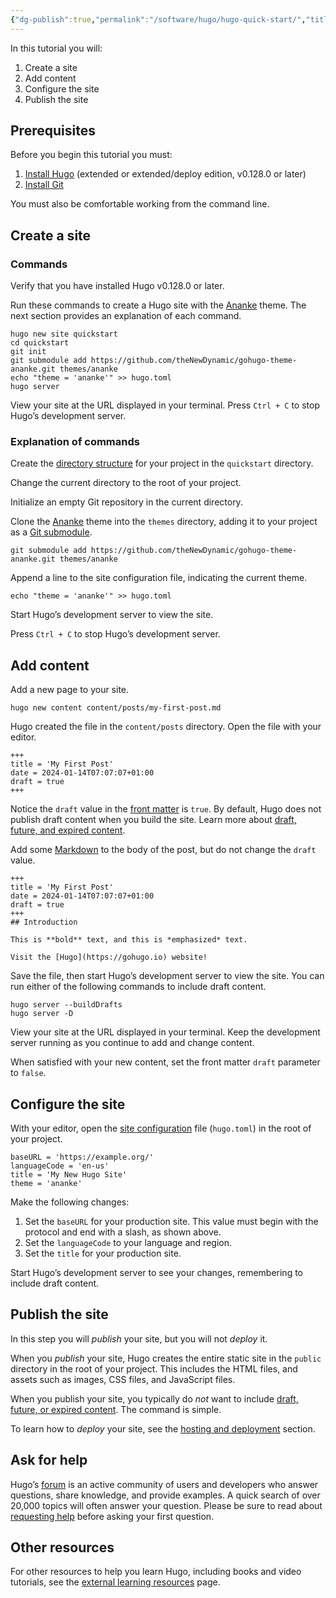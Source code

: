 ```yaml
---
{"dg-publish":true,"permalink":"/software/hugo/hugo-quick-start/","title":"Quick start","tags":["clippings","hugo","linux"]}
---
```


In this tutorial you will:

1. Create a site
2. Add content
3. Configure the site
4. Publish the site

## Prerequisites

Before you begin this tutorial you must:

1. [Install Hugo](https://gohugo.io/installation/) (extended or extended/deploy edition, v0.128.0 or later)
2. [Install Git](https://git-scm.com/book/en/v2/Getting-Started-Installing-Git)

You must also be comfortable working from the command line.

## Create a site
### Commands

Verify that you have installed Hugo v0.128.0 or later.

Run these commands to create a Hugo site with the [Ananke](https://github.com/theNewDynamic/gohugo-theme-ananke) theme. The next section provides an explanation of each command.

```text
hugo new site quickstart
cd quickstart
git init
git submodule add https://github.com/theNewDynamic/gohugo-theme-ananke.git themes/ananke
echo "theme = 'ananke'" >> hugo.toml
hugo server
```

View your site at the URL displayed in your terminal. Press `Ctrl + C` to stop Hugo’s development server.

### Explanation of commands

Create the [directory structure](https://gohugo.io/getting-started/directory-structure/) for your project in the `quickstart` directory.

Change the current directory to the root of your project.

Initialize an empty Git repository in the current directory.

Clone the [Ananke](https://github.com/theNewDynamic/gohugo-theme-ananke) theme into the `themes` directory, adding it to your project as a [Git submodule](https://git-scm.com/book/en/v2/Git-Tools-Submodules).

```text
git submodule add https://github.com/theNewDynamic/gohugo-theme-ananke.git themes/ananke
```

Append a line to the site configuration file, indicating the current theme.

```text
echo "theme = 'ananke'" >> hugo.toml
```

Start Hugo’s development server to view the site.

Press `Ctrl + C` to stop Hugo’s development server.

## Add content

Add a new page to your site.

```text
hugo new content content/posts/my-first-post.md
```

Hugo created the file in the `content/posts` directory. Open the file with your editor.

```text
+++
title = 'My First Post'
date = 2024-01-14T07:07:07+01:00
draft = true
+++
```

Notice the `draft` value in the [front matter](https://gohugo.io/content-management/front-matter/) is `true`. By default, Hugo does not publish draft content when you build the site. Learn more about [draft, future, and expired content](https://gohugo.io/getting-started/usage/#draft-future-and-expired-content).

Add some [Markdown](https://commonmark.org/help/) to the body of the post, but do not change the `draft` value.

```text
+++
title = 'My First Post'
date = 2024-01-14T07:07:07+01:00
draft = true
+++
## Introduction

This is **bold** text, and this is *emphasized* text.

Visit the [Hugo](https://gohugo.io) website!
```

Save the file, then start Hugo’s development server to view the site. You can run either of the following commands to include draft content.

```text
hugo server --buildDrafts
hugo server -D
```

View your site at the URL displayed in your terminal. Keep the development server running as you continue to add and change content.

When satisfied with your new content, set the front matter `draft` parameter to `false`.

## Configure the site

With your editor, open the [site configuration](https://gohugo.io/getting-started/configuration/) file (`hugo.toml`) in the root of your project.

```text
baseURL = 'https://example.org/'
languageCode = 'en-us'
title = 'My New Hugo Site'
theme = 'ananke'
```

Make the following changes:

1. Set the `baseURL` for your production site. This value must begin with the protocol and end with a slash, as shown above.
2. Set the `languageCode` to your language and region.
3. Set the `title` for your production site.

Start Hugo’s development server to see your changes, remembering to include draft content.

## Publish the site

In this step you will *publish* your site, but you will not *deploy* it.

When you *publish* your site, Hugo creates the entire static site in the `public` directory in the root of your project. This includes the HTML files, and assets such as images, CSS files, and JavaScript files.

When you publish your site, you typically do *not* want to include [draft, future, or expired content](https://gohugo.io/getting-started/usage/#draft-future-and-expired-content). The command is simple.

To learn how to *deploy* your site, see the [hosting and deployment](https://gohugo.io/hosting-and-deployment/) section.

## Ask for help

Hugo’s [forum](https://discourse.gohugo.io/) is an active community of users and developers who answer questions, share knowledge, and provide examples. A quick search of over 20,000 topics will often answer your question. Please be sure to read about [requesting help](https://discourse.gohugo.io/t/requesting-help/9132) before asking your first question.

## Other resources

For other resources to help you learn Hugo, including books and video tutorials, see the [external learning resources](https://gohugo.io/getting-started/external-learning-resources/) page.